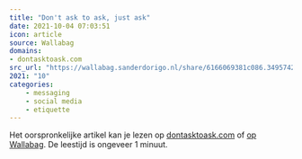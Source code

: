 ```yaml
---
title: "Don't ask to ask, just ask"
date: 2021-10-04 07:03:51
icon: article
source: Wallabag
domains:
- dontasktoask.com
src_url: "https://wallabag.sanderdorigo.nl/share/6166069381c086.34957429"
2021: "10"
categories:
    - messaging
    - social media
    - etiquette
---
```

Het oorspronkelijke artikel kan je lezen op [dontasktoask.com](https://dontasktoask.com/?mc_cid=a6a5fd19e4&amp;mc_eid=91988bade5) of [op Wallabag](https://wallabag.sanderdorigo.nl/share/6166069381c086.34957429). De leestijd is ongeveer 1 minuut.